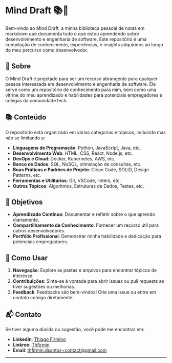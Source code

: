 # Mind Draft 📚🧠

Bem-vindo ao Mind Draft, a minha biblioteca pessoal de notas em markdown que documenta tudo o que estou aprendendo sobre desenvolvimento e engenharia de software. Este repositório é uma compilação de conhecimento, experiências, e insights adquiridos ao longo do meu percurso como desenvolvedor.

## 📖 Sobre

O Mind Draft é projetado para ser um recurso abrangente para qualquer pessoa interessada em desenvolvimento e engenharia de software. Ele serve como um repositório de conhecimento para mim, bem como uma vitrine do meu aprendizado e habilidades para potenciais empregadores e colegas da comunidade tech.

## 📚 Conteúdo

O repositório está organizado em várias categorias e tópicos, incluindo mas não se limitando a:

- **Linguagens de Programação**: Python, JavaScript, Java, etc.
- **Desenvolvimento Web**: HTML, CSS, React, Node.js, etc.
- **DevOps e Cloud**: Docker, Kubernetes, AWS, etc.
- **Banco de Dados**: SQL, NoSQL, otimização de consultas, etc.
- **Boas Práticas e Padrões de Projeto**: Clean Code, SOLID, Design Patterns, etc.
- **Ferramentas e Utilitários**: Git, VSCode, linters, etc.
- **Outros Tópicos**: Algoritmos, Estruturas de Dados, Testes, etc.

## 🎯 Objetivos

- **Aprendizado Contínuo**: Documentar e refletir sobre o que aprendo diariamente.
- **Compartilhamento de Conhecimento**: Fornecer um recurso útil para outros desenvolvedores.
- **Portfólio Profissional**: Demonstrar minha habilidade e dedicação para potenciais empregadores.

## 🚀 Como Usar

1. **Navegação**: Explore as pastas e arquivos para encontrar tópicos de interesse.
2. **Contribuições**: Sinta-se à vontade para abrir issues ou pull requests se tiver sugestões ou melhorias.
3. **Feedback**: Feedbacks são bem-vindos! Crie uma issue ou entre em contato comigo diretamente.

## 📬 Contato

Se tiver alguma dúvida ou sugestão, você pode me encontrar em:

- **LinkedIn**: [Thiago Firmino][linkedin]
- **Linkree**: [Thfirmin][linktree]
- **Email**: thfirmin.dsantos+contact@gmail.com

---

<!-- Links -->
[linkedin]:<https://www.linkedin.com/in/thfirmin/>
[linktree]:<https://linktr.ee/Thfirmin>

